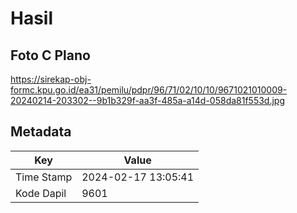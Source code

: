 # Hasil

## Foto C Plano

https://sirekap-obj-formc.kpu.go.id/ea31/pemilu/pdpr/96/71/02/10/10/9671021010009-20240214-203302--9b1b329f-aa3f-485a-a14d-058da81f553d.jpg


## Metadata

| Key        | Value               |
| ---------- | ------------------- |
| Time Stamp | 2024-02-17 13:05:41 |
| Kode Dapil | 9601                |



